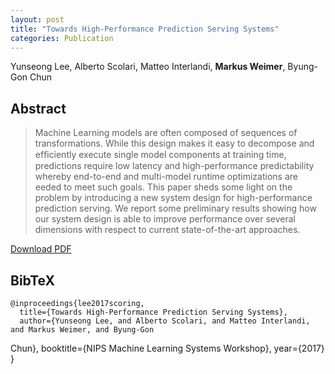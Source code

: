 ```yaml
---
layout: post
title: "Towards High-Performance Prediction Serving Systems"
categories: Publication
---
```


Yunseong Lee, Alberto Scolari, Matteo Interlandi, **Markus Weimer**, Byung-Gon
Chun

## Abstract

> Machine Learning models are often composed of sequences of transformations.
While this design makes it easy to decompose and efﬁciently execute single
model components at training time, predictions require low latency and
high-performance predictability whereby end-to-end and multi-model runtime
optimizations are eeded to meet such goals. This paper sheds some light on the
problem by introducing a new system design for high-performance prediction
serving. We report some preliminary results showing how our system design is
able to improve performance over several dimensions with respect to current
state-of-the-art approaches.


[Download PDF]({{site.url}}/files/pub/2017/2017-NIPS-LearningSys-Scoring.pdf)

## BibTeX

    @inproceedings{lee2017scoring,
      title={Towards High-Performance Prediction Serving Systems},
      author={Yunseong Lee, and Alberto Scolari, and Matteo Interlandi, and Markus Weimer, and Byung-Gon
Chun},
      booktitle={NIPS Machine Learning Systems Workshop},
      year={2017}
    }
